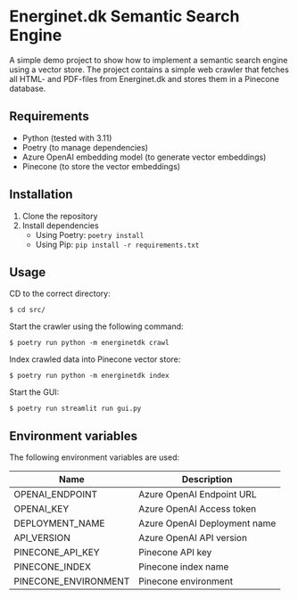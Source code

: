 # Energinet.dk Semantic Search Engine

A simple demo project to show how to implement a semantic search engine using
a vector store. The project contains a simple web crawler that fetches all
HTML- and PDF-files from Energinet.dk and stores them in a Pinecone database.


## Requirements

- Python (tested with 3.11)
- Poetry (to manage dependencies)
- Azure OpenAI embedding model (to generate vector embeddings)
- Pinecone (to store the vector embeddings)


## Installation

1. Clone the repository
2. Install dependencies
   - Using Poetry: `poetry install`
   - Using Pip: `pip install -r requirements.txt`


## Usage

CD to the correct directory:

    $ cd src/

Start the crawler using the following command:

    $ poetry run python -m energinetdk crawl

Index crawled data into Pinecone vector store:

    $ poetry run python -m energinetdk index

Start the GUI:

    $ poetry run streamlit run gui.py


## Environment variables

The following environment variables are used:


| Name                      | Description                  |
|---------------------------|------------------------------|
| OPENAI_ENDPOINT           | Azure OpenAI Endpoint URL    |
| OPENAI_KEY                | Azure OpenAI Access token    |
| DEPLOYMENT_NAME           | Azure OpenAI Deployment name |
| API_VERSION               | Azure OpenAI API version     |
| PINECONE_API_KEY          | Pinecone API key             |
| PINECONE_INDEX            | Pinecone index name          |
| PINECONE_ENVIRONMENT      | Pinecone environment         |
